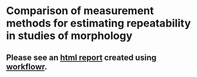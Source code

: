 # Comparison of measurement methods for estimating repeatability in studies of morphology

## Please see an [html report] created using [workflowr][].

[html report]: https://wyldescience.github.io/repeatability/
[workflowr]: https://github.com/jdblischak/workflowr
